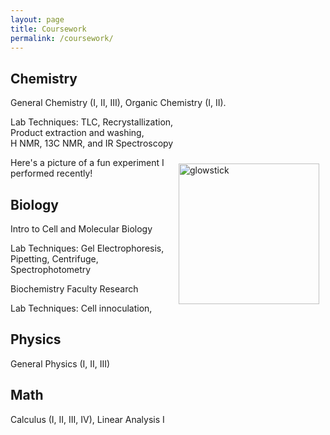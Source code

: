 ```yaml
---
layout: page
title: Coursework
permalink: /coursework/
---
```


## Chemistry
General Chemistry (I, II, III), Organic Chemistry (I, II).

  Lab Techniques: TLC, Recrystallization,<br>Product extraction and washing,<br>H NMR, 13C NMR, and IR Spectroscopy
 
  <img src="{{site.baseurl}}/images/IMG_0468.JPG" alt="glowstick" width="225" style="float: right; margin-top: 10px; margin-right: 10px" />
  Here's a picture of a fun experiment I performed recently!
  
  
## Biology
Intro to Cell and Molecular Biology

  Lab Techniques: Gel Electrophoresis, Pipetting, Centrifuge, Spectrophotometry

Biochemistry Faculty Research

  Lab Techniques: Cell innoculation, 
## Physics
General Physics (I, II, III)

## Math
Calculus (I, II, III, IV), Linear Analysis I



